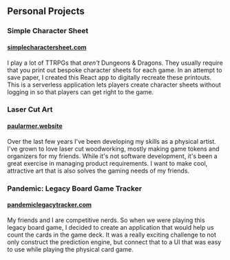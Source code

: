 ## Personal Projects

### Simple Character Sheet
#### [simplecharactersheet.com](https://simplecharactersheet.com)

I play a lot of TTRPGs that *aren't* Dungeons & Dragons. They usually require that you print out bespoke character sheets for each game. In an attempt to save paper, I created this React app to digitally recreate these printouts. This is a serverless application lets players create character sheets without logging in so that players can get right to the game. 

### Laser Cut Art
#### [paularmer.website](https://paularmer.website)

Over the last few years I've been developing my skills as a physical artist. I've grown to love laser cut woodworking, mostly making game tokens and organizers for my friends. While it's not software development, it's been a great exercise in managing product requirements. I want to make cool, attractive art that is also solves the gaming needs of my friends.

### Pandemic: Legacy Board Game Tracker
#### [pandemiclegacytracker.com](https://pandemiclegacytracker.com)

My friends and I are competitive nerds. So when we were playing this legacy board game, I decided to create an application that would help us count the cards in the game deck. It was a really exciting challenge to not only construct the prediction engine, but connect that to a UI that was easy to use while playing the physical card game.